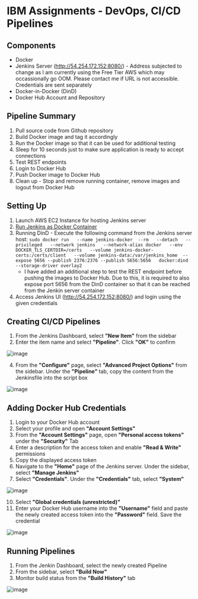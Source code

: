 # IBM Assignments - DevOps, CI/CD Pipelines

## Components

- Docker
- Jenkins Server (http://54.254.172.152:8080/) - Address subjected to change as I am currently using the Free Tier AWS which may occassionally go OOM. Please contact me if URL is not accessible. Credentials are sent separately
- Docker-in-Docker (DinD)
- Docker Hub Account and Repository

## Pipeline Summary

1. Pull source code from Github repository
2. Build Docker image and tag it accordingly
3. Run the Docker image so that it can be used for additional testing
4. Sleep for 10 seconds just to make sure application is ready to accept connections
5. Test REST endpoints
6. Login to Docker Hub
7. Push Docker image to Docker Hub
8. Clean up - Stop and remove running container, remove images and logout from Docker Hub

## Setting Up

1. Launch AWS EC2 Instance for hosting Jenkins server
2. [Run Jenkins as Docker Container](https://www.jenkins.io/doc/book/installing/docker/)
3. Running DinD - Execute the following command from the Jenkins server host: `sudo docker run   --name jenkins-docker  --rm   --detach   --privileged   --network jenkins   --network-alias docker   --env DOCKER_TLS_CERTDIR=/certs   --volume jenkins-docker-certs:/certs/client   --volume jenkins-data:/var/jenkins_home  --expose 5656 --publish 2376:2376 --publish 5656:5656   docker:dind   --storage-driver overlay2`
   - I have added an additional step to test the REST endpoint before pushing the images to Docker Hub. Due to this, it is required to also expose port 5656 from the DinD container so that it can be reached from the Jenkin server container
4. Access Jenkins UI (http://54.254.172.152:8080/) and login using the given credentials

## Creating CI/CD Pipelines

1. From the Jenkins Dashboard, select **"New Item"** from the sidebar
2. Enter the item name and select **"Pipeline"**. Click **"OK"** to confirm
   
![image](https://github.com/user-attachments/assets/7f532d3f-49be-4e7a-a5ba-c782a4746914)

4. From the **"Configure"** page, select **"Advanced Project Options"** from the sidebar. Under the **"Pipeline"** tab, copy the content from the Jenkinsfile into the script box
   
![image](https://github.com/user-attachments/assets/3eabb040-97e7-4c74-a737-bc34bc6ac0ef)

## Adding Docker Hub Credentials

1. Login to your Docker Hub account
2. Select your profile and open **"Account Settings"**
3. From the **"Account Settings"** page, open **"Personal access tokens"** under the **"Security"** Tab
4. Enter a description for the access token and enable **"Read & Write"** permissions
5. Copy the displayed access token
6. Navigate to the **"Home"** page of the Jenkins server. Under the sidebar, select **"Manage Jenkins"**
7. Select **"Credentials"**. Under the **"Credentials"** tab, select **"System"**
   
![image](https://github.com/user-attachments/assets/cd324c0c-07c4-4c6a-98a6-281bdf1a1ea9)

10. Select **"Global credentials (unrestricted)"**
11. Enter your Docker Hub username into the **"Username"** field and paste the newly created access token into the **"Password"** field. Save the credential
    
![image](https://github.com/user-attachments/assets/49b015a0-d5ab-4cd1-9e84-c96ed7cddd1c)


## Running Pipelines

1. From the Jenkin Dashboard, select the newly created Pipeline
2. From the sidebar, select **"Build Now"**
3. Monitor build status from the **"Build History"** tab
   
![image](https://github.com/user-attachments/assets/3f0f7692-6733-42af-b7f9-83b93b43fd41)

